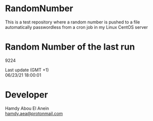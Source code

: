# RandomNumber    
This is a test repository where a random number is pushed to a file automatically passwordless from a cron job in my Linux CentOS server    
# Random Number of the last run   
9224
      
Last update (GMT +1)    
06/23/21 18:00:01
# Developer    
Hamdy Abou El Anein   
hamdy.aea@protonmail.com
